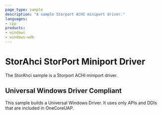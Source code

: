 ```yaml
---
page_type: sample
description: "A sample Storport ACHI miniport driver."
languages:
- cpp
products:
- windows
- windows-wdk
---
```


<!---
    name: StorAHCI StorPort Miniport
    platform: WDM
    language: cpp
    category: Storage
    description: A sample Storport ACHI miniport driver.  
    samplefwlink: http://go.microsoft.com/fwlink/p/?LinkId=617983
--->

# StorAhci StorPort Miniport Driver

The StorAhci sample is a Storport ACHI miniport driver.

## Universal Windows Driver Compliant

This sample builds a Universal Windows Driver. It uses only APIs and DDIs that are included in OneCoreUAP.